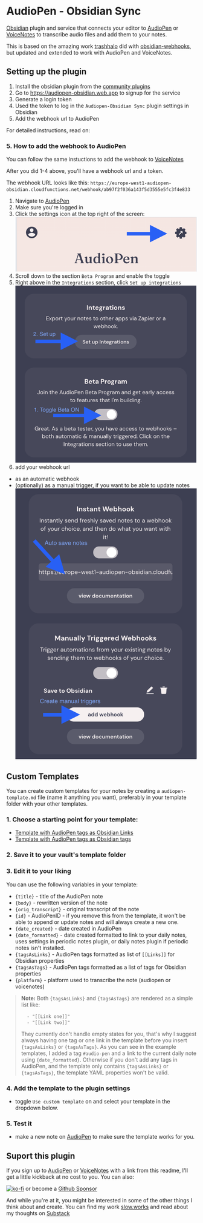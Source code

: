 # AudioPen - Obsidian Sync

[Obsidian](https://obsidian.md/) plugin and service that connects your editor to [AudioPen](https://audiopen.ai/?aff=x0g97) or [VoiceNotes](https://voicenotes.com/?via=jonas) to transcribe audio files and add them to your notes.

This is based on the amazing work [trashhalo](https://github.com/trashhalo) did with [obsidian-webhooks](https://github.com/trashhalo/obsidian-webhooks), but updated and extended to work with AudioPen and VoiceNotes.

## Setting up the plugin

1. Install the obsidian plugin from the [community plugins](https://obsidian.md/plugins?search=audiopen-sync)
2. Go to https://audiopen-obsidian.web.app to signup for the service
3. Generate a login token
4. Used the token to log in the `Audiopen-Obsidian Sync` plugin settings in Obsidian
5. Add the webhook url to AudioPen

For detailed instructions, read on:

### 5. How to add the webhook to AudioPen

You can follow the same instuctions to add the webhook to [VoiceNotes](https://voicenotes.com/?via=jonas)

After you did 1-4 above, you'll have a webhook url and a token.

The webhook URL looks like this: `https://europe-west1-audiopen-obsidian.cloudfunctions.net/webhook/ab97f2f036a143f5d3555e5fc3f4e833`

1. Navigate to [AudioPen](https://audiopen.ai/?aff=x0g97)
2. Make sure you're logged in
3. Click the settings icon at the top right of the screen:
   ![find settings icon](/shared/assets/1-open-settings.png)
4. Scroll down to the section `Beta Program` and enable the toggle
5. Right above in the `Integrations` section, click `Set up integrations`
   ![enable beta, setup integrations](/shared/assets/2-beta-webhooks.png)
6. add your webhook url

- as an automatic webhook
- (optionally) as a manual trigger, if you want to be able to update notes
  ![webhok options](/shared/assets/3-webhook-settings.png)

## Custom Templates

You can create custom templates for your notes by creating a `audiopen-template.md` file (name it anything you want), preferably in your template folder with your other templates.

### 1. Choose a starting point for your template:

- [Template with AudioPen tags as Obsidian Links](plugin/templates/template-links.md?plain=1)
- [Template with AudioPen tags as Obsidian tags](plugin/templates/template-tags.md?plain=1)

### 2. Save it to your vault's template folder

### 3. Edit it to your liking

You can use the following variables in your template:

- `{title}` - title of the AudioPen note
- `{body}` - rewritten version of the note
- `{orig_transcript}` - original transcript of the note
- `{id}` - AudioPenID - if you remove this from the template, it won't be able to append or update notes and will always create a new one.
- `{date_created}` - date created in AudioPen
- `{date_formatted}` - date created formatted to link to your daily notes, uses settings in periodic notes plugin, or daily notes plugin if periodic notes isn't installed.
- `{tagsAsLinks}` - AudioPen tags formatted as list of `[[Links]]` for Obsidian properties
- `{tagsAsTags}` - AudioPen tags formatted as a list of tags for Obsidian properties
- `{platform}` - platform used to transcribe the note (audiopen or voicenotes)

> **Note:**
> Both `{tagsAsLinks}` and `{tagsAsTags}` are rendered as a simple list like:
>
> ```
>   - "[[Link one]]"
>   - "[[Link two]]"
> ```
>
> They currently don't handle empty states for you, that's why I suggest always having one tag or one link in the template before you insert `{tagsAsLinks}` or `{tagsAsTags}`. As you can see in the example templates, I added a tag `#audio-pen` and a link to the current daily note using `{date_formatted}`. Otherwise if you don't add any tags in AudioPen, and the template only contains `{tagsAsLinks}` or `{tagsAsTags}`, the template YAML properties won't be valid.

### 4. Add the template to the plugin settings

- toggle `Use custom template` on and select your template in the dropdown below.

### 5. Test it

- make a new note on [AudioPen](https://audiopen.ai/?aff=x0g97) to make sure the template works for you.

## Suport this plugin

If you sign up to [AudioPen](https://audiopen.ai/?aff=x0g97) or [VoiceNotes](https://voicenotes.com/?via=jonas) with a link from this readme, I'll get a little kickback at no cost to you. You can also:

[![ko-fi](https://ko-fi.com/img/githubbutton_sm.svg)](https://ko-fi.com/R5R7K2D7N) or become a [Github Sponsor](https://github.com/sponsors/jonashaefele)

And while you're at it, you might be interested in some of the other things I think about and create.
You can find my work [slow.works](https://slow.works) and read about my thoughts on [Substack](https://slowworks.substack.com/)
